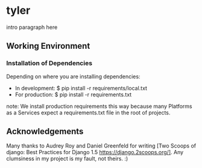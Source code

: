 # tyler

intro paragraph here

## Working Environment

### Installation of Dependencies

Depending on where you are installing dependencies:

* In development:
        $ pip install -r requirements/local.txt
* For production:
        $ pip install -r requirements.txt

note: We install production requirements this way because many Platforms as
a Services expect a requirements.txt file in the root of projects.

## Acknowledgements

Many thanks to Audrey Roy and Daniel Greenfeld for writing [Two Scoops of
django: Best Practices for Django 1.5 https://django.2scoops.org/]. Any
clumsiness in my project is my fault, not theirs. :)
